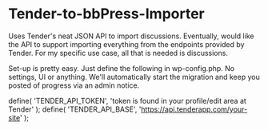 Tender-to-bbPress-Importer
==========================

Uses Tender's neat JSON API to import discussions.  Eventually, would like the API to support importing everything from the endpoints provided by Tender.  For my specific use case, all that is needed is discussions.

Set-up is pretty easy.  Just define the following in wp-config.php.  No settings, UI or anything. 
We'll automatically start the migration and keep you posted of progress via an admin notice.

define( 'TENDER_API_TOKEN', 'token is found in your profile/edit area at Tender' );
define( 'TENDER_API_BASE', 'https://api.tenderapp.com/your-site' );